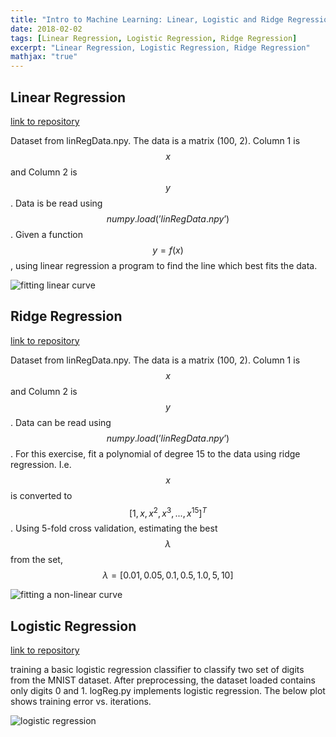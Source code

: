 ```yaml
---
title: "Intro to Machine Learning: Linear, Logistic and Ridge Regression"
date: 2018-02-02
tags: [Linear Regression, Logistic Regression, Ridge Regression]
excerpt: "Linear Regression, Logistic Regression, Ridge Regression" 
mathjax: "true"
---
```


## Linear Regression

[link to repository](https://github.com/AchyuthaBharadwaj/Machine-Learning/tree/master/Simple%20Linear%2C%20Logistic%20and%20Ridge%20Regression)

Dataset from linRegData.npy. The data is a matrix (100, 2). Column 1 is $$x$$ and Column 2 is $$y$$. Data is be read using $$numpy.load(’linRegData.npy’)$$. Given a function $$y = f(x)$$, using linear regression a program to find the line which best fits the data. 

<img src="{{ site.url }}{{ site.baseurl }}/assets/images/Intro-to-ML/Linear-Reg.png" alt="fitting linear curve"/>

## Ridge Regression

[link to repository](https://github.com/AchyuthaBharadwaj/Machine-Learning/tree/master/Simple%20Linear%2C%20Logistic%20and%20Ridge%20Regression)

Dataset from linRegData.npy. The data is a matrix (100, 2). Column 1 is $$x$$ and Column 2 is $$y$$. Data can be read using $$numpy.load(’linRegData.npy’)$$. For this exercise, fit a polynomial of degree 15 to the data using ridge regression. I.e. $$x$$ is converted to $$[1, x, x^2, x^3, . . . , x^{15}]^T$$. Using 5-fold cross validation, estimating the best $$λ$$ from the set, $$λ = [0.01, 0.05, 0.1, 0.5, 1.0, 5, 10]$$

<img src="{{ site.url }}{{ site.baseurl }}/assets/images/Intro-to-ML/Ridge-Regression.png" alt="fitting a non-linear curve"/>

## Logistic Regression

[link to repository](https://github.com/AchyuthaBharadwaj/Machine-Learning/tree/master/Simple%20Linear%2C%20Logistic%20and%20Ridge%20Regression)

training a basic logistic regression classifier to classify two set of digits from the MNIST dataset. After preprocessing, the dataset loaded contains only digits 0 and 1. logReg.py implements logistic regression. The below plot shows training error vs. iterations.

<img src="{{ site.url }}{{ site.baseurl }}/assets/images/Intro-to-ML/Logistic-Regression.png" alt="logistic regression"/>
